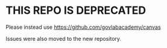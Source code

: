 # THIS REPO IS DEPRECATED

Please instead use https://github.com/govlabacademy/canvas

Issues were also moved to the new repository.
